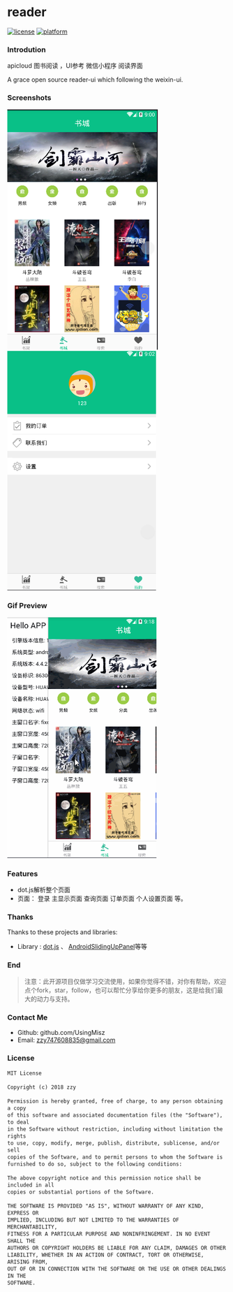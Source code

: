 # reader

[![license](https://img.shields.io/badge/license-MIT-blue.svg)](https://github.com/UsingMisz/reader/#license)
[![platform](https://img.shields.io/badge/platform-javascript-green.svg)](https://www.javascript.com)


### Introdution

apicloud 图书阅读 ，UI参考 微信小程序 阅读界面 

A grace open source reader-ui which following the weixin-ui. 
### Screenshots

![screenshots](assert/main.png)
![screenshots](assert/login_true.png)
### Gif Preview

![gif](assert/10.gif)

### Features

- dot.js解析整个页面
- 页面： 登录  主显示页面 查询页面 订单页面 个人设置页面 等。

### Thanks

Thanks to these projects and libraries:

- Library : [dot.js](https://github.com/olado/doT) 、 [AndroidSlidingUpPanel](https://github.com/umano/AndroidSlidingUpPanel)等等



### End

> 注意：此开源项目仅做学习交流使用，如果你觉得不错，对你有帮助，欢迎点个fork，star，follow，也可以帮忙分享给你更多的朋友，这是给我们最大的动力与支持。

### Contact Me

- Github: github.com/UsingMisz
- Email: zzy747608835@gmail.com

### License

```
MIT License

Copyright (c) 2018 zzy

Permission is hereby granted, free of charge, to any person obtaining a copy
of this software and associated documentation files (the "Software"), to deal
in the Software without restriction, including without limitation the rights
to use, copy, modify, merge, publish, distribute, sublicense, and/or sell
copies of the Software, and to permit persons to whom the Software is
furnished to do so, subject to the following conditions:

The above copyright notice and this permission notice shall be included in all
copies or substantial portions of the Software.

THE SOFTWARE IS PROVIDED "AS IS", WITHOUT WARRANTY OF ANY KIND, EXPRESS OR
IMPLIED, INCLUDING BUT NOT LIMITED TO THE WARRANTIES OF MERCHANTABILITY,
FITNESS FOR A PARTICULAR PURPOSE AND NONINFRINGEMENT. IN NO EVENT SHALL THE
AUTHORS OR COPYRIGHT HOLDERS BE LIABLE FOR ANY CLAIM, DAMAGES OR OTHER
LIABILITY, WHETHER IN AN ACTION OF CONTRACT, TORT OR OTHERWISE, ARISING FROM,
OUT OF OR IN CONNECTION WITH THE SOFTWARE OR THE USE OR OTHER DEALINGS IN THE
SOFTWARE.

```
